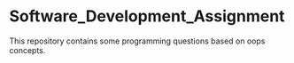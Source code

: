 # Software_Development_Assignment
This repository contains some programming questions based on oops concepts.
